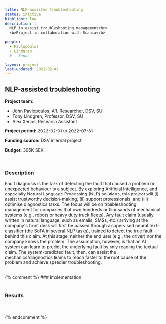 ```yaml
---
title: NLP-assisted troubleshooting
status: inactive
highlight: low
description: |
  NLP to assist troubleshooting management<br>
  <b>Project in collaboration with Scania</b>

people:
  - Pavlopoulos
  - Lindgren
  # - Xenos

layout: project
last-updated: 2021-02-01
---
```


## NLP-assisted troubleshooting

**Project team**:
- John Pavlopoulos, Aff. Researcher, DSV, SU
- Tony Lindgren, Professor, DSV, SU
- Alex Xenos, Research Assistant

**Project period:** 2022-02-01 to 2022-07-31

**Funding source:** DSV internal project

**Budget:** 395K SEK


<br>

### Description
Fault diagnosis is the task of detecting the fault that caused a problem or unexpected behaviour to a subject. By exploring Artificial Intelligence, and especially Natural Language Processing (NLP) solutions, this project will (i) assist trustworthy decision-making, (ii) support professionals, and (iii) optimise diagnostics tasks. The focus will be on troubleshooting management for companies that own hundreds or thousands of mechanical systems (e.g., robots or heavy duty truck fleets). Any fault claim (usually written in natural language, such as emails, SMSs, etc.) arriving at the company's front desk will first be passed through a supervised neural text-classifier (the SoTA in several NLP tasks), trained to detect the true fault behind this claim. At this stage, neither the end user (e.g., the driver) nor the company knows the problem. The assumption, however, is that an AI system can learn to predict the underlying fault by only reading the textual claim. The system-predicted fault, then, can assist the mechanics/diagnostics teams to reach faster to the root cause of the problem and achieve speedier troubleshooting.

<br>
{% comment %}
### Implementation

<br>
<br>

### Results

<br>
<br>
{% endcomment %}
